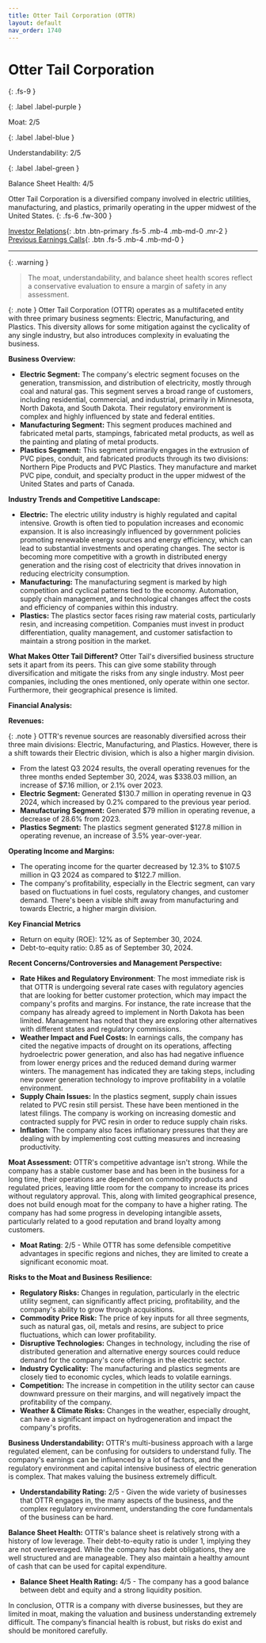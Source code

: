 ```yaml
---
title: Otter Tail Corporation (OTTR)
layout: default
nav_order: 1740
---
```


# Otter Tail Corporation
{: .fs-9 }

{: .label .label-purple }

Moat: 2/5

{: .label .label-blue }

Understandability: 2/5

{: .label .label-green }

Balance Sheet Health: 4/5

Otter Tail Corporation is a diversified company involved in electric utilities, manufacturing, and plastics, primarily operating in the upper midwest of the United States.
{: .fs-6 .fw-300 }

[Investor Relations](https://www.google.com/search?q=OTTR+investor+relations){: .btn .btn-primary .fs-5 .mb-4 .mb-md-0 .mr-2 }
[Previous Earnings Calls](https://discountingcashflows.com/company/OTTR/transcripts/){: .btn .fs-5 .mb-4 .mb-md-0 }

---

{: .warning }
>The moat, understandability, and balance sheet health scores reflect a conservative evaluation to ensure a margin of safety in any assessment.



{: .note }
Otter Tail Corporation (OTTR) operates as a multifaceted entity with three primary business segments: Electric, Manufacturing, and Plastics. This diversity allows for some mitigation against the cyclicality of any single industry, but also introduces complexity in evaluating the business.

**Business Overview:**
*   **Electric Segment:** The company's electric segment focuses on the generation, transmission, and distribution of electricity, mostly through coal and natural gas. This segment serves a broad range of customers, including residential, commercial, and industrial, primarily in Minnesota, North Dakota, and South Dakota. Their regulatory environment is complex and highly influenced by state and federal entities. 
*   **Manufacturing Segment:** This segment produces machined and fabricated metal parts, stampings, fabricated metal products, as well as the painting and plating of metal products.
*   **Plastics Segment:** This segment primarily engages in the extrusion of PVC pipes, conduit, and fabricated products through its two divisions: Northern Pipe Products and PVC Plastics. They manufacture and market PVC pipe, conduit, and specialty product in the upper midwest of the United States and parts of Canada.

**Industry Trends and Competitive Landscape:**
*   **Electric:** The electric utility industry is highly regulated and capital intensive. Growth is often tied to population increases and economic expansion. It is also increasingly influenced by government policies promoting renewable energy sources and energy efficiency, which can lead to substantial investments and operating changes. The sector is becoming more competitive with a growth in distributed energy generation and the rising cost of electricity that drives innovation in reducing electricity consumption.
*   **Manufacturing:** The manufacturing segment is marked by high competition and cyclical patterns tied to the economy. Automation, supply chain management, and technological changes affect the costs and efficiency of companies within this industry.
*   **Plastics:** The plastics sector faces rising raw material costs, particularly resin, and increasing competition. Companies must invest in product differentiation, quality management, and customer satisfaction to maintain a strong position in the market.

**What Makes Otter Tail Different?**
Otter Tail's diversified business structure sets it apart from its peers. This can give some stability through diversification and mitigate the risks from any single industry. Most peer companies, including the ones mentioned, only operate within one sector. Furthermore, their geographical presence is limited.

**Financial Analysis:**

**Revenues:**

{: .note }
OTTR's revenue sources are reasonably diversified across their three main divisions: Electric, Manufacturing, and Plastics. However, there is a shift towards their Electric division, which is also a higher margin division.

*   From the latest Q3 2024 results, the overall operating revenues for the three months ended September 30, 2024, was $338.03 million, an increase of $7.16 million, or 2.1% over 2023. 
*    **Electric Segment:**  Generated $130.7 million in operating revenue in Q3 2024, which increased by 0.2% compared to the previous year period.
*    **Manufacturing Segment:** Generated $79 million in operating revenue, a decrease of 28.6% from 2023. 
*    **Plastics Segment:** The plastics segment generated $127.8 million in operating revenue, an increase of 3.5% year-over-year.

**Operating Income and Margins:**
*   The operating income for the quarter decreased by 12.3% to $107.5 million in Q3 2024 as compared to $122.7 million. 
*   The company's profitability, especially in the Electric segment, can vary based on fluctuations in fuel costs, regulatory changes, and customer demand. There's been a visible shift away from manufacturing and towards Electric, a higher margin division.

**Key Financial Metrics**
*  Return on equity (ROE): 12% as of September 30, 2024.
*   Debt-to-equity ratio: 0.85 as of September 30, 2024.

**Recent Concerns/Controversies and Management Perspective:**
*  **Rate Hikes and Regulatory Environment**:
The most immediate risk is that OTTR is undergoing several rate cases with regulatory agencies that are looking for better customer protection, which may impact the company's profits and margins. For instance, the rate increase that the company has already agreed to implement in North Dakota has been limited. Management has noted that they are exploring other alternatives with different states and regulatory commissions.
*   **Weather Impact and Fuel Costs:** In earnings calls, the company has cited the negative impacts of drought on its operations, affecting hydroelectric power generation, and also has had negative influence from lower energy prices and the reduced demand during warmer winters. The management has indicated they are taking steps, including new power generation technology to improve profitability in a volatile environment.
*    **Supply Chain Issues:** In the plastics segment, supply chain issues related to PVC resin still persist. These have been mentioned in the latest filings. The company is working on increasing domestic and contracted supply for PVC resin in order to reduce supply chain risks.
*  **Inflation**: The company also faces inflationary pressures that they are dealing with by implementing cost cutting measures and increasing productivity.
 

**Moat Assessment:**
OTTR's competitive advantage isn't strong. While the company has a stable customer base and has been in the business for a long time, their operations are dependent on commodity products and regulated prices, leaving little room for the company to increase its prices without regulatory approval. This, along with limited geographical presence, does not build enough moat for the company to have a higher rating. The company has had some progress in developing intangible assets, particularly related to a good reputation and brand loyalty among customers.
* **Moat Rating**: 2/5 - While OTTR has some defensible competitive advantages in specific regions and niches, they are limited to create a significant economic moat.

**Risks to the Moat and Business Resilience:**
*   **Regulatory Risks:** Changes in regulation, particularly in the electric utility segment, can significantly affect pricing, profitability, and the company's ability to grow through acquisitions.
*   **Commodity Price Risk:** The price of key inputs for all three segments, such as natural gas, oil, metals and resins, are subject to price fluctuations, which can lower profitability.
*   **Disruptive Technologies:** Changes in technology, including the rise of distributed generation and alternative energy sources could reduce demand for the company's core offerings in the electric sector.
*   **Industry Cyclicality:** The manufacturing and plastics segments are closely tied to economic cycles, which leads to volatile earnings.
*   **Competition:** The increase in competition in the utility sector can cause downward pressure on their margins, and will negatively impact the profitability of the company.
*   **Weather & Climate Risks:** Changes in the weather, especially drought, can have a significant impact on hydrogeneration and impact the company's profits.

**Business Understandability:**
OTTR's multi-business approach with a large regulated element, can be confusing for outsiders to understand fully. The company's earnings can be influenced by a lot of factors, and the regulatory environment and capital intensive business of electric generation is complex. That makes valuing the business extremely difficult.
*   **Understandability Rating:** 2/5 - Given the wide variety of businesses that OTTR engages in, the many aspects of the business, and the complex regulatory environment, understanding the core fundamentals of the business can be hard.

**Balance Sheet Health:**
OTTR's balance sheet is relatively strong with a history of low leverage. Their debt-to-equity ratio is under 1, implying they are not overleveraged. While the company has debt obligations, they are well structured and are manageable. They also maintain a healthy amount of cash that can be used for capital expenditure.
*   **Balance Sheet Health Rating:** 4/5 - The company has a good balance between debt and equity and a strong liquidity position.

In conclusion, OTTR is a company with diverse businesses, but they are limited in moat, making the valuation and business understanding extremely difficult. The company’s financial health is robust, but risks do exist and should be monitored carefully.
